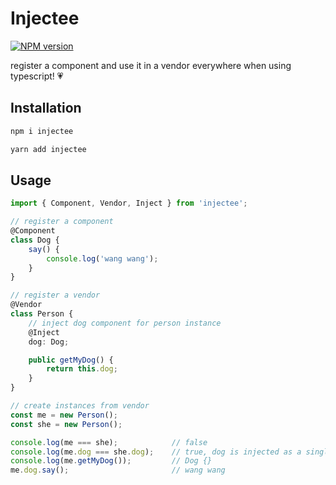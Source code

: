 # Injectee
[![NPM version][npm-image]][npm-url]

register a component and use it in a vendor everywhere when using typescript! 💗

## Installation
```bash
npm i injectee

yarn add injectee
```

## Usage

```ts
import { Component, Vendor, Inject } from 'injectee';

// register a component
@Component
class Dog {
    say() {
        console.log('wang wang');
    }
}

// register a vendor
@Vendor
class Person {
    // inject dog component for person instance
    @Inject
    dog: Dog;

    public getMyDog() {
        return this.dog;
    }
}

// create instances from vendor
const me = new Person();
const she = new Person();

console.log(me === she);            // false
console.log(me.dog === she.dog);    // true, dog is injected as a single instance
console.log(me.getMyDog());         // Dog {}
me.dog.say();                       // wang wang
```

[npm-image]: https://img.shields.io/npm/v/injectee.svg?style=flat-square
[npm-url]: https://www.npmjs.com/package/injectee
